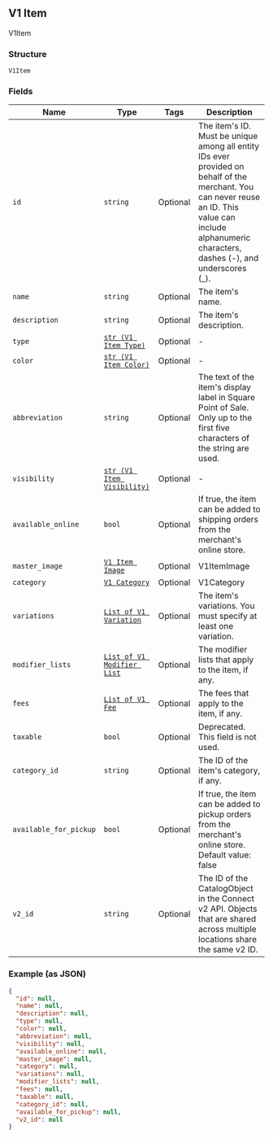 ## V1 Item

V1Item

### Structure

`V1Item`

### Fields

| Name | Type | Tags | Description |
|  --- | --- | --- | --- |
| `id` | `string` | Optional | The item's ID. Must be unique among all entity IDs ever provided on behalf of the merchant. You can never reuse an ID. This value can include alphanumeric characters, dashes (-), and underscores (_). |
| `name` | `string` | Optional | The item's name. |
| `description` | `string` | Optional | The item's description. |
| `type` | [`str (V1 Item Type)`](/doc/models/v1-item-type.md) | Optional | - |
| `color` | [`str (V1 Item Color)`](/doc/models/v1-item-color.md) | Optional | - |
| `abbreviation` | `string` | Optional | The text of the item's display label in Square Point of Sale. Only up to the first five characters of the string are used. |
| `visibility` | [`str (V1 Item Visibility)`](/doc/models/v1-item-visibility.md) | Optional | - |
| `available_online` | `bool` | Optional | If true, the item can be added to shipping orders from the merchant's online store. |
| `master_image` | [`V1 Item Image`](/doc/models/v1-item-image.md) | Optional | V1ItemImage |
| `category` | [`V1 Category`](/doc/models/v1-category.md) | Optional | V1Category |
| `variations` | [`List of V1 Variation`](/doc/models/v1-variation.md) | Optional | The item's variations. You must specify at least one variation. |
| `modifier_lists` | [`List of V1 Modifier List`](/doc/models/v1-modifier-list.md) | Optional | The modifier lists that apply to the item, if any. |
| `fees` | [`List of V1 Fee`](/doc/models/v1-fee.md) | Optional | The fees that apply to the item, if any. |
| `taxable` | `bool` | Optional | Deprecated. This field is not used. |
| `category_id` | `string` | Optional | The ID of the item's category, if any. |
| `available_for_pickup` | `bool` | Optional | If true, the item can be added to pickup orders from the merchant's online store. Default value: false |
| `v2_id` | `string` | Optional | The ID of the CatalogObject in the Connect v2 API. Objects that are shared across multiple locations share the same v2 ID. |

### Example (as JSON)

```json
{
  "id": null,
  "name": null,
  "description": null,
  "type": null,
  "color": null,
  "abbreviation": null,
  "visibility": null,
  "available_online": null,
  "master_image": null,
  "category": null,
  "variations": null,
  "modifier_lists": null,
  "fees": null,
  "taxable": null,
  "category_id": null,
  "available_for_pickup": null,
  "v2_id": null
}
```

